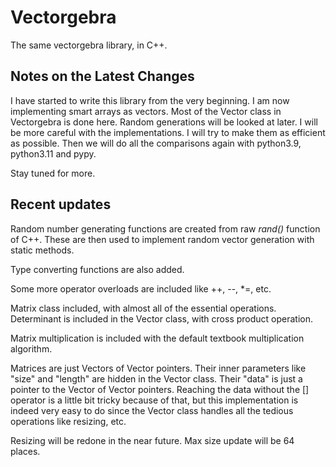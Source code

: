# Vectorgebra

The same vectorgebra library, in C++.

## Notes on the Latest Changes

I have started to write this library from the very beginning. I am now implementing
smart arrays as vectors. Most of the Vector class in Vectorgebra is done here. Random
generations will be looked at later. I will be more careful with the implementations.
I will try to make them as efficient as possible. Then we will do all the comparisons
again with python3.9, python3.11 and pypy.

Stay tuned for more.

## Recent updates

Random number generating functions are created from raw _rand()_ function of C++. 
These are then used to implement random vector generation with static methods.

Type converting functions are also added.

Some more operator overloads are included like ++, --, *=, etc.

Matrix class included, with almost all of the essential operations. Determinant is
included in the Vector class, with cross product operation. 

Matrix multiplication is included with the default textbook multiplication algorithm.

Matrices are just Vectors of Vector pointers. Their inner parameters like "size" and
"length" are hidden in the Vector class. Their "data" is just a pointer to the Vector 
of Vector pointers. Reaching the data without the [] operator is a little bit tricky
because of that, but this implementation is indeed very easy to do since the Vector
class handles all the tedious operations like resizing, etc. 

Resizing will be redone in the near future. Max size update will be 64 places.
